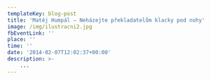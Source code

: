 ```yaml
---
templateKey: blog-post
title: 'Matěj Humpál – Neházejte překladatelům klacky pod nohy'
image: /img/ilustracni2.jpg
fbEventLink: ''
place: ''
time: ''
date: '2014-02-07T12:02:37+00:00'
description: >-
    ...
---
```

